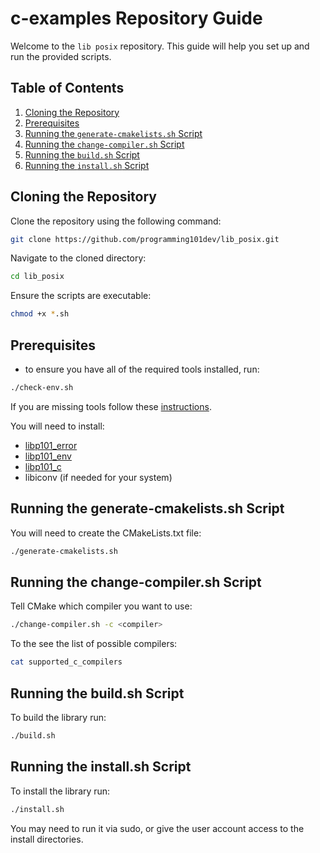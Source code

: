 # c-examples Repository Guide

Welcome to the `lib posix` repository. This guide will help you set up and run the provided scripts.

## **Table of Contents**

1. [Cloning the Repository](#cloning-the-repository)
2. [Prerequisites](#Prerequisites)
3. [Running the `generate-cmakelists.sh` Script](#running-the-generate-cmakelistssh-script)
4. [Running the `change-compiler.sh` Script](#running-the-change-compilersh-script)
5. [Running the `build.sh` Script](#running-the-buildsh-script)
6. [Running the `install.sh` Script](#running-the-installsh-script)

## **Cloning the Repository**

Clone the repository using the following command:

```bash
git clone https://github.com/programming101dev/lib_posix.git
```

Navigate to the cloned directory:

```bash
cd lib_posix
```

Ensure the scripts are executable:

```bash
chmod +x *.sh
```

## **Prerequisites**

- to ensure you have all of the required tools installed, run:
```bash
./check-env.sh
```

If you are missing tools follow these [instructions](https://docs.google.com/document/d/1ZPqlPD1mie5iwJ2XAcNGz7WeA86dTLerFXs9sAuwCco/edit?usp=drive_link).

You will need to install:
- [libp101_error](https://github.com/programming101dev/lib_error)
- [libp101_env](https://github.com/programming101dev/lib_env)
- [libp101_c](https://github.com/programming101dev/lib_c)
- libiconv (if needed for your system)

## **Running the generate-cmakelists.sh Script**

You will need to create the CMakeLists.txt file:

```bash
./generate-cmakelists.sh
```

## **Running the change-compiler.sh Script**

Tell CMake which compiler you want to use:

```bash
./change-compiler.sh -c <compiler>
```

To the see the list of possible compilers:

```bash
cat supported_c_compilers
```

## **Running the build.sh Script**

To build the library run:

```bash
./build.sh
```

## **Running the install.sh Script**

To install the library run:

```bash
./install.sh
```

You may need to run it via sudo, or give the user account access to the install directories.
